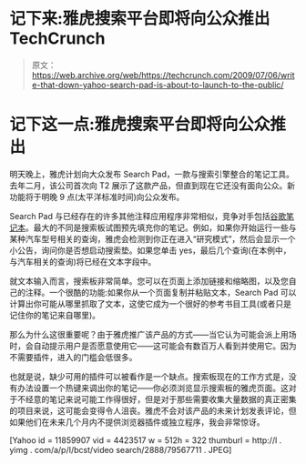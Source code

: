 # 记下来:雅虎搜索平台即将向公众推出 TechCrunch

> 原文：<https://web.archive.org/web/https://techcrunch.com/2009/07/06/write-that-down-yahoo-search-pad-is-about-to-launch-to-the-public/>

# 记下这一点:雅虎搜索平台即将向公众推出

明天晚上，雅虎计划向大众发布 Search Pad，一款与搜索引擎整合的笔记工具。去年二月，该公司首次向 T2 展示了这款产品，但直到现在它还没有面向公众。新功能将于明晚 9 点(太平洋标准时间)向公众发布。

Search Pad 与已经存在的许多其他注释应用程序非常相似，竞争对手包括[谷歌笔记本](https://web.archive.org/web/20221006213229/https://www.google.com/notebook)。最大的不同是搜索板试图预先填充你的笔记。例如，如果你开始运行一些与某种汽车型号相关的查询，雅虎会检测到你正在进入“研究模式”，然后会显示一个小公告，询问你是否想启动搜索垫。如果您单击 yes，最后几个查询(在本例中，与汽车相关的查询)将已经在文本字段中。

就文本输入而言，搜索板非常简单。您可以在页面上添加链接和缩略图，以及您自己的注释。一个很酷的功能:如果你从一个页面复制并粘贴文本，Search Pad 可以计算出你可能从哪里抓取了文本，这使它成为一个很好的参考书目工具(或者只是记住你的笔记来自哪里)。

那么为什么这很重要呢？由于雅虎推广该产品的方式——当它认为可能会派上用场时，会自动提示用户是否愿意使用它——这可能会有数百万人看到并使用它。因为不需要插件，进入的门槛会低很多。

也就是说，缺少可用的插件可以被看作是一个缺点。搜索板现在的工作方式是，没有办法设置一个热键来调出你的笔记——你必须浏览显示搜索板的雅虎页面。这对于不经意的笔记来说可能工作得很好，但是对于那些需要收集大量数据的真正密集的项目来说，这可能会变得令人沮丧。雅虎不会对该产品的未来计划发表评论，但如果他们在未来几个月内不提供浏览器插件或独立程序，我会非常惊讶。

[Yahoo id = 11859907 vid = 4423517 w = 512h = 322 thumburl = http://l . yimg . com/a/p/I/bcst/video search/2888/79567711 . JPEG]